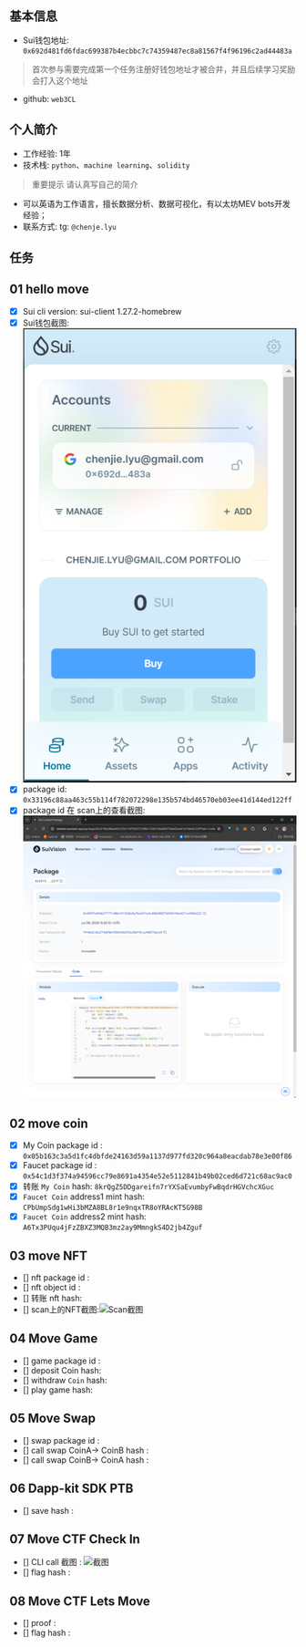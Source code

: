 ## 基本信息
- Sui钱包地址: `0x692d481fd6fdac699387b4ecbbc7c74359487ec8a81567f4f96196c2ad44483a`
> 首次参与需要完成第一个任务注册好钱包地址才被合并，并且后续学习奖励会打入这个地址
- github: `web3CL`

## 个人简介
- 工作经验: 1年
- 技术栈: `python`、`machine learning`、`solidity`
> 重要提示 请认真写自己的简介
- 可以英语为工作语言，擅长数据分析、数据可视化，有以太坊MEV bots开发经验；
- 联系方式: tg: `@chenje.lyu` 

## 任务

##   01 hello move  
- [x] Sui cli version: sui-client 1.27.2-homebrew
- [x] Sui钱包截图: ![Sui钱包截图](./images/wallet.png)
- [x] package id: `0x33196c88aa463c55b114f782072298e135b574bd46570eb03ee41d144ed122ff`
- [x] package id 在 scan上的查看截图:![Scan截图](./images/task1_package.png)

##   02 move coin
- [x] My Coin package id : `0x05b163c3a5d1fc4dbfde24163d59a1137d977fd320c964a8eacdab78e3e00f86`
- [x] Faucet package id : `0x54c1d3f374a94596cc79e8691a4354e52e5112841b49b02ced6d721c68ac9ac0`
- [x] 转账 `My Coin` hash: `8krQgZ5DDgareifn7rYXSaEvumbyFwBqdrHGVchcXGuc`
- [x] `Faucet Coin` address1 mint hash: `CPbUmpSdg1wHi3bMZA8BL8r1e9nqxTR8oYRAcKT5G98B`
- [x] `Faucet Coin` address2 mint hash: `A6Tx3PUqu4jFzZBXZ3MQB3mz2ay9MmngkS4D2jb4Zguf`

##   03 move NFT
- [] nft package id :
- [] nft object id : 
- [] 转账 nft  hash:
- [] scan上的NFT截图:![Scan截图](./images/你的图片地址)

##   04 Move Game
- [] game package id :
- [] deposit Coin hash:
- [] withdraw `Coin` hash:
- [] play game hash:

##   05 Move Swap
- [] swap package id :
- [] call swap CoinA-> CoinB  hash :
- [] call swap CoinB-> CoinA  hash :

##   06 Dapp-kit SDK PTB
- [] save hash :

##   07 Move CTF Check In
- [] CLI call 截图 : ![截图](./images/你的图片地址)
- [] flag hash :

##   08 Move CTF Lets Move
- [] proof : 
- [] flag hash :
